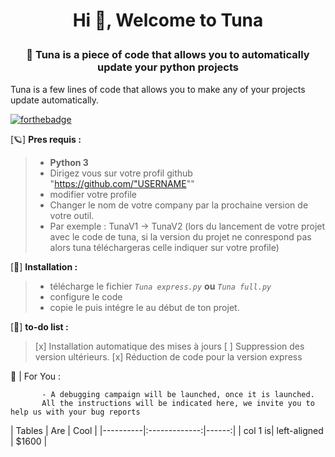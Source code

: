 <h1 align="center">Hi 👋, Welcome to Tuna <p align="left"></h1>
<h3 align="center">🦞 Tuna is a piece of code that allows you to automatically update your python projects </h3>



 Tuna is a few lines of code that allows you to make any of your projects update automatically.

[![forthebadge](http://forthebadge.com/images/badges/built-with-love.svg)](http://forthebadge.com) 

[🪐] **Pres requis :**

> - **Python 3**
> - Dirigez vous sur votre profil github "https://github.com/"USERNAME""
> - modifier votre profile
> - Changer le nom de votre company par la prochaine version de votre outil.
> - Par exemple : TunaV1 -> TunaV2 (lors du lancement de votre projet avec le code de tuna, si la version du projet ne conrespond pas alors tuna téléchargeras celle indiquer sur votre profile)


[🔑] **Installation :**

> - télécharge le fichier *`Tuna express.py`* **ou** *`Tuna full.py`*
> - configure le code
> - copie le puis intégre le au début de ton projet. 


[🍇] **to-do list :**

> [x] Installation automatique des mises à jours
> [ ] Suppression des version ultérieurs.
> [x] Réduction de code pour la version express


📣 | For You :

           - A debugging campaign will be launched, once it is launched.
           All the instructions will be indicated here, we invite you to help us with your bug reports
           
  | Tables | Are | Cool | |----------|:-------------:|------:| | col 1 is| left-aligned | $1600 |
